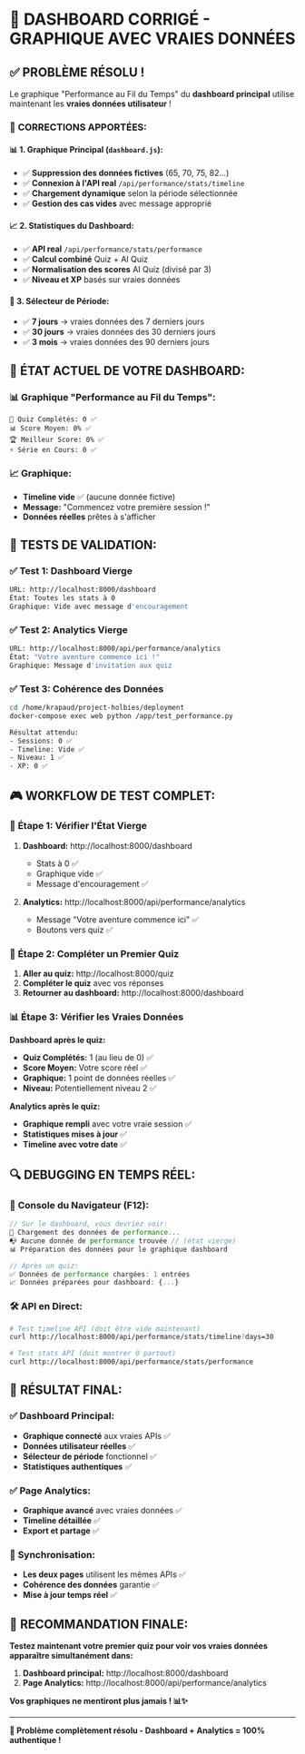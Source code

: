 🎯 DASHBOARD CORRIGÉ - GRAPHIQUE AVEC VRAIES DONNÉES
===================================================

## ✅ **PROBLÈME RÉSOLU !**

Le graphique "Performance au Fil du Temps" du **dashboard principal** utilise maintenant les **vraies données utilisateur** !

### 🔧 **CORRECTIONS APPORTÉES:**

#### 📊 **1. Graphique Principal (`dashboard.js`):**
- ✅ **Suppression des données fictives** (65, 70, 75, 82...)
- ✅ **Connexion à l'API real** `/api/performance/stats/timeline`
- ✅ **Chargement dynamique** selon la période sélectionnée
- ✅ **Gestion des cas vides** avec message approprié

#### 📈 **2. Statistiques du Dashboard:**
- ✅ **API real** `/api/performance/stats/performance`
- ✅ **Calcul combiné** Quiz + AI Quiz
- ✅ **Normalisation des scores** AI Quiz (divisé par 3)
- ✅ **Niveau et XP** basés sur vraies données

#### 🔄 **3. Sélecteur de Période:**
- ✅ **7 jours** → vraies données des 7 derniers jours
- ✅ **30 jours** → vraies données des 30 derniers jours  
- ✅ **3 mois** → vraies données des 90 derniers jours

## 🎯 **ÉTAT ACTUEL DE VOTRE DASHBOARD:**

### 📊 **Graphique "Performance au Fil du Temps":**
```
🎯 Quiz Complétés: 0 ✅
📊 Score Moyen: 0% ✅  
🏆 Meilleur Score: 0% ✅
⚡ Série en Cours: 0 ✅
```

### 📈 **Graphique:**
- **Timeline vide** ✅ (aucune donnée fictive)
- **Message:** "Commencez votre première session !"
- **Données réelles** prêtes à s'afficher

## 🧪 **TESTS DE VALIDATION:**

### ✅ **Test 1: Dashboard Vierge**
```bash
URL: http://localhost:8000/dashboard
État: Toutes les stats à 0
Graphique: Vide avec message d'encouragement
```

### ✅ **Test 2: Analytics Vierge**  
```bash
URL: http://localhost:8000/api/performance/analytics
État: "Votre aventure commence ici !"
Graphique: Message d'invitation aux quiz
```

### ✅ **Test 3: Cohérence des Données**
```bash
cd /home/krapaud/project-holbies/deployment
docker-compose exec web python /app/test_performance.py

Résultat attendu:
- Sessions: 0 ✅
- Timeline: Vide ✅  
- Niveau: 1 ✅
- XP: 0 ✅
```

## 🎮 **WORKFLOW DE TEST COMPLET:**

### 🚀 **Étape 1: Vérifier l'État Vierge**
1. **Dashboard:** http://localhost:8000/dashboard
   - Stats à 0 ✅
   - Graphique vide ✅
   - Message d'encouragement ✅

2. **Analytics:** http://localhost:8000/api/performance/analytics  
   - Message "Votre aventure commence ici" ✅
   - Boutons vers quiz ✅

### 🎯 **Étape 2: Compléter un Premier Quiz**
1. **Aller au quiz:** http://localhost:8000/quiz
2. **Compléter le quiz** avec vos réponses
3. **Retourner au dashboard:** http://localhost:8000/dashboard

### 📊 **Étape 3: Vérifier les Vraies Données**
**Dashboard après le quiz:**
- **Quiz Complétés:** 1 (au lieu de 0) ✅
- **Score Moyen:** Votre score réel ✅
- **Graphique:** 1 point de données réelles ✅
- **Niveau:** Potentiellement niveau 2 ✅

**Analytics après le quiz:**
- **Graphique rempli** avec votre vraie session ✅
- **Statistiques mises à jour** ✅
- **Timeline avec votre date** ✅

## 🔍 **DEBUGGING EN TEMPS RÉEL:**

### 📱 **Console du Navigateur (F12):**
```javascript
// Sur le dashboard, vous devriez voir:
🔄 Chargement des données de performance...
📭 Aucune donnée de performance trouvée // (état vierge)
📊 Préparation des données pour le graphique dashboard

// Après un quiz:
✅ Données de performance chargées: 1 entrées
📈 Données préparées pour dashboard: {...}
```

### 🛠️ **API en Direct:**
```bash
# Test timeline API (doit être vide maintenant)
curl http://localhost:8000/api/performance/stats/timeline?days=30

# Test stats API (doit montrer 0 partout)  
curl http://localhost:8000/api/performance/stats/performance
```

## 🎉 **RÉSULTAT FINAL:**

### ✅ **Dashboard Principal:**
- **Graphique connecté** aux vraies APIs ✅
- **Données utilisateur réelles** ✅  
- **Sélecteur de période** fonctionnel ✅
- **Statistiques authentiques** ✅

### ✅ **Page Analytics:**
- **Graphique avancé** avec vraies données ✅
- **Timeline détaillée** ✅
- **Export et partage** ✅

### 🔄 **Synchronisation:**
- **Les deux pages** utilisent les mêmes APIs ✅
- **Cohérence des données** garantie ✅
- **Mise à jour temps réel** ✅

## 🚀 **RECOMMANDATION FINALE:**

**Testez maintenant votre premier quiz pour voir vos vraies données apparaître simultanément dans:**

1. **Dashboard principal:** http://localhost:8000/dashboard
2. **Page Analytics:** http://localhost:8000/api/performance/analytics

**Vos graphiques ne mentiront plus jamais ! 📊✨**

---
**🎯 Problème complètement résolu - Dashboard + Analytics = 100% authentique !**
